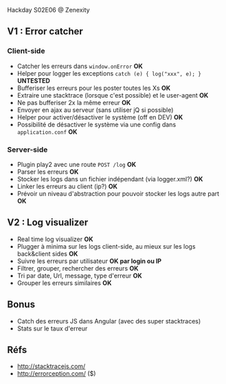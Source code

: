Hackday S02E06 @ Zenexity

## V1 : Error catcher

### Client-side
* Catcher les erreurs dans `window.onError` **OK**
* Helper pour logger les exceptions `catch (e) { log("xxx", e); }` **UNTESTED**
* Bufferiser les erreurs pour les poster toutes les Xs **OK**
* Extraire une stacktrace (lorsque c'est possible) et le user-agent **OK**
* Ne pas bufferiser 2x la même erreur **OK**
* Envoyer en ajax au serveur (sans utiliser jQ si possible)
* Helper pour activer/désactiver le système (off en DEV) **OK**
* Possibilité de désactiver le système via une config dans `application.conf` **OK**

### Server-side 
* Plugin play2 avec une route `POST /log` **OK**
* Parser les erreurs **OK**
* Stocker les logs dans un fichier indépendant (via logger.xml?) **OK**
* Linker les erreurs au client (ip?) **OK**
* Prévoir un niveau d'abstraction pour pouvoir stocker les logs autre part **OK**

## V2 : Log visualizer

* Real time log visualizer **OK**
* Plugger à minima sur les logs client-side, au mieux sur les logs back&client sides **OK**
* Suivre les erreurs par utilisateur **OK par login ou IP**
* Filtrer, grouper, rechercher des erreurs **OK**
* Tri par date, Url, message, type d'erreur **OK**
* Grouper les erreurs similaires **OK**

## Bonus

* Catch des erreurs JS dans Angular (avec des super stacktraces)
* Stats sur le taux d'erreur

## Réfs
* http://stacktracejs.com/
* http://errorception.com/ ($)
